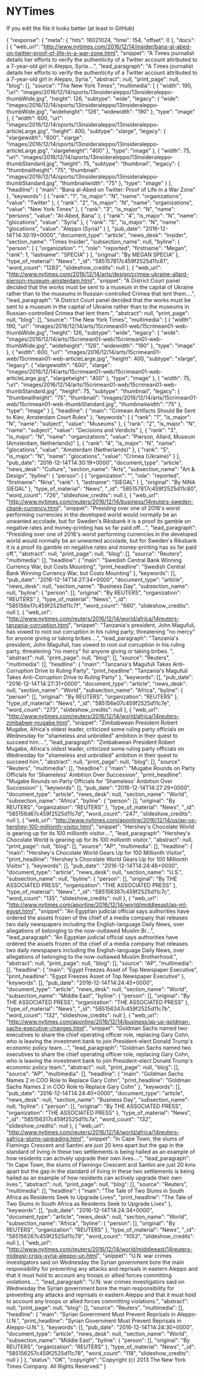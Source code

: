 # NYTimes

If you edit the file it looks better (at least in GitHub)


{
  "response": {
    "meta": {
      "hits": 16021024,
      "time": 154,
      "offset": 0
    },
    "docs": [
      {
        "web_url": "http://www.nytimes.com/2016/12/14/insider/bana-al-abed-on-twitter-proof-of-life-in-a-war-zone.html",
        "snippet": "A Times journalist details her efforts to verify the authenticity of a Twitter account attributed to a 7-year-old girl in Aleppo, Syria....",
        "lead_paragraph": "A Times journalist details her efforts to verify the authenticity of a Twitter account attributed to a 7-year-old girl in Aleppo, Syria.",
        "abstract": null,
        "print_page": null,
        "blog": [],
        "source": "The New York Times",
        "multimedia": [
          {
            "width": 190,
            "url": "images/2016/12/14/sports/13insideraleppo/13insideraleppo-thumbWide.jpg",
            "height": 126,
            "subtype": "wide",
            "legacy": {
              "wide": "images/2016/12/14/sports/13insideraleppo/13insideraleppo-thumbWide.jpg",
              "wideheight": "126",
              "widewidth": "190"
            },
            "type": "image"
          },
          {
            "width": 600,
            "url": "images/2016/12/14/sports/13insideraleppo/13insideraleppo-articleLarge.jpg",
            "height": 400,
            "subtype": "xlarge",
            "legacy": {
              "xlargewidth": "600",
              "xlarge": "images/2016/12/14/sports/13insideraleppo/13insideraleppo-articleLarge.jpg",
              "xlargeheight": "400"
            },
            "type": "image"
          },
          {
            "width": 75,
            "url": "images/2016/12/14/sports/13insideraleppo/13insideraleppo-thumbStandard.jpg",
            "height": 75,
            "subtype": "thumbnail",
            "legacy": {
              "thumbnailheight": "75",
              "thumbnail": "images/2016/12/14/sports/13insideraleppo/13insideraleppo-thumbStandard.jpg",
              "thumbnailwidth": "75"
            },
            "type": "image"
          }
        ],
        "headline": {
          "main": "Bana al-Abed on Twitter: Proof of Life in a War Zone"
        },
        "keywords": [
          {
            "rank": "1",
            "is_major": "N",
            "name": "organizations",
            "value": "Twitter"
          },
          {
            "rank": "2",
            "is_major": "N",
            "name": "organizations",
            "value": "New York Times"
          },
          {
            "rank": "3",
            "is_major": "N",
            "name": "persons",
            "value": "Al-Abed, Bana"
          },
          {
            "rank": "4",
            "is_major": "N",
            "name": "glocations",
            "value": "Syria"
          },
          {
            "rank": "5",
            "is_major": "N",
            "name": "glocations",
            "value": "Aleppo (Syria)"
          }
        ],
        "pub_date": "2016-12-14T14:30:19+0000",
        "document_type": "article",
        "news_desk": "Insider",
        "section_name": "Times Insider",
        "subsection_name": null,
        "byline": {
          "person": [
            {
              "organization": "",
              "role": "reported",
              "firstname": "Megan",
              "rank": 1,
              "lastname": "SPECIA"
            }
          ],
          "original": "By MEGAN SPECIA"
        },
        "type_of_material": "News",
        "_id": "585157817c459f2525d11c81",
        "word_count": "1283",
        "slideshow_credits": null
      },
      {
        "web_url": "http://www.nytimes.com/2016/12/14/arts/design/crimea-ukraine-allard-pierson-museum-amsterdam.html",
        "snippet": "A District Court panel decided that the works must be sent to a museum in the capital of Ukraine rather than to the museums in Russian-controlled Crimea that lent them....",
        "lead_paragraph": "A District Court panel decided that the works must be sent to a museum in the capital of Ukraine rather than to the museums in Russian-controlled Crimea that lent them.",
        "abstract": null,
        "print_page": null,
        "blog": [],
        "source": "The New York Times",
        "multimedia": [
          {
            "width": 190,
            "url": "images/2016/12/14/arts/15crimean01-web/15crimean01-web-thumbWide.jpg",
            "height": 126,
            "subtype": "wide",
            "legacy": {
              "wide": "images/2016/12/14/arts/15crimean01-web/15crimean01-web-thumbWide.jpg",
              "wideheight": "126",
              "widewidth": "190"
            },
            "type": "image"
          },
          {
            "width": 600,
            "url": "images/2016/12/14/arts/15crimean01-web/15crimean01-web-articleLarge.jpg",
            "height": 400,
            "subtype": "xlarge",
            "legacy": {
              "xlargewidth": "600",
              "xlarge": "images/2016/12/14/arts/15crimean01-web/15crimean01-web-articleLarge.jpg",
              "xlargeheight": "400"
            },
            "type": "image"
          },
          {
            "width": 75,
            "url": "images/2016/12/14/arts/15crimean01-web/15crimean01-web-thumbStandard.jpg",
            "height": 75,
            "subtype": "thumbnail",
            "legacy": {
              "thumbnailheight": "75",
              "thumbnail": "images/2016/12/14/arts/15crimean01-web/15crimean01-web-thumbStandard.jpg",
              "thumbnailwidth": "75"
            },
            "type": "image"
          }
        ],
        "headline": {
          "main": "Crimean Artifacts Should Be Sent to Kiev, Amsterdam Court Rules"
        },
        "keywords": [
          {
            "rank": "1",
            "is_major": "N",
            "name": "subject",
            "value": "Museums"
          },
          {
            "rank": "2",
            "is_major": "N",
            "name": "subject",
            "value": "Decisions and Verdicts"
          },
          {
            "rank": "3",
            "is_major": "N",
            "name": "organizations",
            "value": "Pierson, Allard, Museum (Amsterdam, Netherlands)"
          },
          {
            "rank": "4",
            "is_major": "N",
            "name": "glocations",
            "value": "Amsterdam (Netherlands)"
          },
          {
            "rank": "5",
            "is_major": "N",
            "name": "glocations",
            "value": "Crimea (Ukraine)"
          }
        ],
        "pub_date": "2016-12-14T14:30:19+0000",
        "document_type": "article",
        "news_desk": "Culture",
        "section_name": "Arts",
        "subsection_name": "Art & Design",
        "byline": {
          "person": [
            {
              "organization": "",
              "role": "reported",
              "firstname": "Nina",
              "rank": 1,
              "lastname": "SIEGAL"
            }
          ],
          "original": "By NINA SIEGAL"
        },
        "type_of_material": "News",
        "_id": "585157817c459f2525d11c80",
        "word_count": "726",
        "slideshow_credits": null
      },
      {
        "web_url": "http://www.nytimes.com/reuters/2016/12/14/business/14reuters-sweden-cbank-currency.html",
        "snippet": "Presiding over one of 2016's worst performing currencies in the developed world would normally be an unwanted accolade, but for Sweden's Riksbank it is a proof its gamble on negative rates and money-printing has so far paid off....",
        "lead_paragraph": "Presiding over one of 2016's worst performing currencies in the developed world would normally be an unwanted accolade, but for Sweden's Riksbank it is a proof its gamble on negative rates and money-printing has so far paid off.",
        "abstract": null,
        "print_page": null,
        "blog": [],
        "source": "Reuters",
        "multimedia": [],
        "headline": {
          "main": "Swedish Central Bank Winning Currency War, but Costs Mounting",
          "print_headline": "Swedish Central Bank Winning Currency War, but Costs Mounting"
        },
        "keywords": [],
        "pub_date": "2016-12-14T14:27:34+0000",
        "document_type": "article",
        "news_desk": null,
        "section_name": "Business Day",
        "subsection_name": null,
        "byline": {
          "person": [],
          "original": "By REUTERS",
          "organization": "REUTERS"
        },
        "type_of_material": "News",
        "_id": "585156e17c459f2525d11c7f",
        "word_count": "660",
        "slideshow_credits": null
      },
      {
        "web_url": "http://www.nytimes.com/reuters/2016/12/14/world/africa/14reuters-tanzania-corruption.html",
        "snippet": "Tanzania's president, John Magufuli, has vowed to root out corruption in his ruling party, threatening \"no mercy\" for anyone giving or taking bribes....",
        "lead_paragraph": "Tanzania's president, John Magufuli, has vowed to root out corruption in his ruling party, threatening \"no mercy\" for anyone giving or taking bribes. ",
        "abstract": null,
        "print_page": null,
        "blog": [],
        "source": "Reuters",
        "multimedia": [],
        "headline": {
          "main": "Tanzania's Magufuli Takes Anti-Corruption Drive to Ruling Party",
          "print_headline": "Tanzania's Magufuli Takes Anti-Corruption Drive to Ruling Party"
        },
        "keywords": [],
        "pub_date": "2016-12-14T14:27:31+0000",
        "document_type": "article",
        "news_desk": null,
        "section_name": "World",
        "subsection_name": "Africa",
        "byline": {
          "person": [],
          "original": "By REUTERS",
          "organization": "REUTERS"
        },
        "type_of_material": "News",
        "_id": "585156e07c459f2525d11c7e",
        "word_count": "273",
        "slideshow_credits": null
      },
      {
        "web_url": "http://www.nytimes.com/reuters/2016/12/14/world/africa/14reuters-zimbabwe-mugabe.html",
        "snippet": "Zimbabwean President Robert Mugabe, Africa's oldest leader, criticized some ruling party officials on Wednesday for \"shameless and unbridled\" ambition in their quest to succeed him....",
        "lead_paragraph": "Zimbabwean President Robert Mugabe, Africa's oldest leader, criticized some ruling party officials on Wednesday for \"shameless and unbridled\" ambition in their quest to succeed him.",
        "abstract": null,
        "print_page": null,
        "blog": [],
        "source": "Reuters",
        "multimedia": [],
        "headline": {
          "main": "Mugabe Rounds on Party Officials for 'Shameless' Ambition Over Succession",
          "print_headline": "Mugabe Rounds on Party Officials for 'Shameless' Ambition Over Succession"
        },
        "keywords": [],
        "pub_date": "2016-12-14T14:27:29+0000",
        "document_type": "article",
        "news_desk": null,
        "section_name": "World",
        "subsection_name": "Africa",
        "byline": {
          "person": [],
          "original": "By REUTERS",
          "organization": "REUTERS"
        },
        "type_of_material": "News",
        "_id": "585156d67c459f2525d11c7d",
        "word_count": "247",
        "slideshow_credits": null
      },
      {
        "web_url": "http://www.nytimes.com/aponline/2016/12/14/us/ap-us-hershey-100-millionth-visitor.html",
        "snippet": "Hershey's Chocolate World is gearing up for its 100 millionth visitor....",
        "lead_paragraph": "Hershey's Chocolate World is gearing up for its 100 millionth visitor.",
        "abstract": null,
        "print_page": null,
        "blog": [],
        "source": "AP",
        "multimedia": [],
        "headline": {
          "main": "Hershey's Chocolate World Gears Up for 100 Millionth Visitor",
          "print_headline": "Hershey's Chocolate World Gears Up for 100 Millionth Visitor"
        },
        "keywords": [],
        "pub_date": "2016-12-14T14:24:46+0000",
        "document_type": "article",
        "news_desk": null,
        "section_name": "U.S.",
        "subsection_name": null,
        "byline": {
          "person": [],
          "original": "By THE ASSOCIATED PRESS",
          "organization": "THE ASSOCIATED PRESS"
        },
        "type_of_material": "News",
        "_id": "585156367c459f2525d11c7c",
        "word_count": "135",
        "slideshow_credits": null
      },
      {
        "web_url": "http://www.nytimes.com/aponline/2016/12/14/world/middleeast/ap-ml-egypt.html",
        "snippet": "An Egyptian judicial official says authorities have ordered the assets frozen of the chief of a media company that releases two daily newspapers including the English-language Daily News, over allegations of belonging to the now-outlawed Muslim Br...",
        "lead_paragraph": "An Egyptian judicial official says authorities have ordered the assets frozen of the chief of a media company that releases two daily newspapers including the English-language Daily News, over allegations of belonging to the now-outlawed Muslim Brotherhood.",
        "abstract": null,
        "print_page": null,
        "blog": [],
        "source": "AP",
        "multimedia": [],
        "headline": {
          "main": "Egypt Freezes Asset of Top Newspaper Executive",
          "print_headline": "Egypt Freezes Asset of Top Newspaper Executive"
        },
        "keywords": [],
        "pub_date": "2016-12-14T14:24:45+0000",
        "document_type": "article",
        "news_desk": null,
        "section_name": "World",
        "subsection_name": "Middle East",
        "byline": {
          "person": [],
          "original": "By THE ASSOCIATED PRESS",
          "organization": "THE ASSOCIATED PRESS"
        },
        "type_of_material": "News",
        "_id": "585156347c459f2525d11c7b",
        "word_count": "132",
        "slideshow_credits": null
      },
      {
        "web_url": "http://www.nytimes.com/aponline/2016/12/14/business/ap-us-goldman-sachs-executive-changes.html",
        "snippet": "Goldman Sachs named two executives to share the chief operating officer role, replacing Gary Cohn, who is leaving the investment bank to join President-elect Donald Trump's economic policy team....",
        "lead_paragraph": "Goldman Sachs named two executives to share the chief operating officer role, replacing Gary Cohn, who is leaving the investment bank to join President-elect Donald Trump's economic policy team.",
        "abstract": null,
        "print_page": null,
        "blog": [],
        "source": "AP",
        "multimedia": [],
        "headline": {
          "main": "Goldman Sachs Names 2 in COO Role to Replace Gary Cohn",
          "print_headline": "Goldman Sachs Names 2 in COO Role to Replace Gary Cohn"
        },
        "keywords": [],
        "pub_date": "2016-12-14T14:24:40+0000",
        "document_type": "article",
        "news_desk": null,
        "section_name": "Business Day",
        "subsection_name": null,
        "byline": {
          "person": [],
          "original": "By THE ASSOCIATED PRESS",
          "organization": "THE ASSOCIATED PRESS"
        },
        "type_of_material": "News",
        "_id": "585156317c459f2525d11c7a",
        "word_count": "132",
        "slideshow_credits": null
      },
      {
        "web_url": "http://www.nytimes.com/reuters/2016/12/14/world/africa/14reuters-safrica-slums-upgrading.html",
        "snippet": "In Cape Town, the slums of Flamingo Crescent and Santini are just 20 kms apart but the gap in the standard of living in these two settlements is being hailed as an example of how residents can actively upgrade their own lives....",
        "lead_paragraph": "In Cape Town, the slums of Flamingo Crescent and Santini are just 20 kms apart but the gap in the standard of living in these two settlements is being hailed as an example of how residents can actively upgrade their own lives.",
        "abstract": null,
        "print_page": null,
        "blog": [],
        "source": "Reuters",
        "multimedia": [],
        "headline": {
          "main": "The Tale of Two Slums in South Africa as Residents Seek to Upgrade Lives",
          "print_headline": "The Tale of Two Slums in South Africa as Residents Seek to Upgrade Lives"
        },
        "keywords": [],
        "pub_date": "2016-12-14T14:24:34+0000",
        "document_type": "article",
        "news_desk": null,
        "section_name": "World",
        "subsection_name": "Africa",
        "byline": {
          "person": [],
          "original": "By REUTERS",
          "organization": "REUTERS"
        },
        "type_of_material": "News",
        "_id": "585156267c459f2525d11c79",
        "word_count": "1053",
        "slideshow_credits": null
      },
      {
        "web_url": "http://www.nytimes.com/reuters/2016/12/14/world/middleeast/14reuters-mideast-crisis-syria-aleppo-un.html",
        "snippet": "U.N. war crimes investigators said on Wednesday the Syrian government bore the main responsibility for preventing any attacks and reprisals in eastern Aleppo and that it must hold to account any troops or allied forces committing violations....",
        "lead_paragraph": "U.N. war crimes investigators said on Wednesday the Syrian government bore the main responsibility for preventing any attacks and reprisals in eastern Aleppo and that it must hold to account any troops or allied forces committing violations.",
        "abstract": null,
        "print_page": null,
        "blog": [],
        "source": "Reuters",
        "multimedia": [],
        "headline": {
          "main": "Syrian Government Must Prevent Reprisals in Aleppo-U.N.",
          "print_headline": "Syrian Government Must Prevent Reprisals in Aleppo-U.N."
        },
        "keywords": [],
        "pub_date": "2016-12-14T14:24:30+0000",
        "document_type": "article",
        "news_desk": null,
        "section_name": "World",
        "subsection_name": "Middle East",
        "byline": {
          "person": [],
          "original": "By REUTERS",
          "organization": "REUTERS"
        },
        "type_of_material": "News",
        "_id": "585156257c459f2525d11c78",
        "word_count": "118",
        "slideshow_credits": null
      }
    ]
  },
  "status": "OK",
  "copyright": "Copyright (c) 2013 The New York Times Company.  All Rights Reserved."
}
